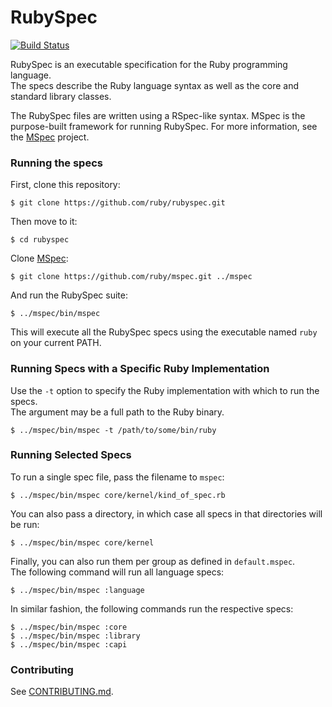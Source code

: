 # RubySpec

[![Build Status](https://travis-ci.org/ruby/rubyspec.png)](https://travis-ci.org/ruby/rubyspec)

RubySpec is an executable specification for the Ruby programming language.  
The specs describe the Ruby language syntax as well as the core and standard library classes.

The RubySpec files are written using a RSpec-like syntax.
MSpec is the purpose-built framework for running RubySpec.
For more information, see the [MSpec](http://github.com/ruby/mspec) project.

### Running the specs

First, clone this repository:

    $ git clone https://github.com/ruby/rubyspec.git

Then move to it:

    $ cd rubyspec

Clone [MSpec](http://github.com/ruby/mspec):

    $ git clone https://github.com/ruby/mspec.git ../mspec

And run the RubySpec suite:

    $ ../mspec/bin/mspec

This will execute all the RubySpec specs using the executable named `ruby` on your current PATH.

### Running Specs with a Specific Ruby Implementation

Use the `-t` option to specify the Ruby implementation with which to run the specs.  
The argument may be a full path to the Ruby binary.

    $ ../mspec/bin/mspec -t /path/to/some/bin/ruby

### Running Selected Specs

To run a single spec file, pass the filename to `mspec`:

    $ ../mspec/bin/mspec core/kernel/kind_of_spec.rb

You can also pass a directory, in which case all specs in that directories will be run:

    $ ../mspec/bin/mspec core/kernel

Finally, you can also run them per group as defined in `default.mspec`.  
The following command will run all language specs:

    $ ../mspec/bin/mspec :language

In similar fashion, the following commands run the respective specs:

    $ ../mspec/bin/mspec :core
    $ ../mspec/bin/mspec :library
    $ ../mspec/bin/mspec :capi

### Contributing

See [CONTRIBUTING.md](https://github.com/ruby/rubyspec/blob/master/CONTRIBUTING.md).
